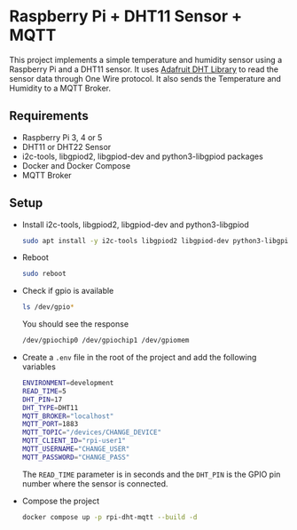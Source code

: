 # Raspberry Pi + DHT11 Sensor + MQTT

This project implements a simple temperature and humidity sensor using a Raspberry Pi and a DHT11 sensor. It uses [Adafruit DHT Library](https://github.com/adafruit/Adafruit_CircuitPython_DHT) to read the sensor data through One Wire protocol. It also sends the Temperature and Humidity to a MQTT Broker.

## Requirements
- Raspberry Pi 3, 4 or 5
- DHT11 or DHT22 Sensor
- i2c-tools, libgpiod2, libgpiod-dev and python3-libgpiod packages
- Docker and Docker Compose
- MQTT Broker

## Setup
- Install i2c-tools, libgpiod2, libgpiod-dev and python3-libgpiod
    ```bash
    sudo apt install -y i2c-tools libgpiod2 libgpiod-dev python3-libgpiod
    ```
- Reboot
    ```bash
    sudo reboot
    ```

- Check if gpio is available
    ```bash
    ls /dev/gpio*
    ```
    You should see the response
    ```bash
    /dev/gpiochip0 /dev/gpiochip1 /dev/gpiomem
    ```

- Create a `.env` file in the root of the project and add the following variables
    ```bash
    ENVIRONMENT=development
    READ_TIME=5
    DHT_PIN=17
    DHT_TYPE=DHT11
    MQTT_BROKER="localhost"
    MQTT_PORT=1883
    MQTT_TOPIC="/devices/CHANGE_DEVICE"
    MQTT_CLIENT_ID="rpi-user1"
    MQTT_USERNAME="CHANGE_USER"
    MQTT_PASSWORD="CHANGE_PASS"
    ```
    The `READ_TIME` parameter is in seconds and the `DHT_PIN` is the GPIO pin number where the sensor is connected.

- Compose the project
    ```bash
    docker compose up -p rpi-dht-mqtt --build -d
    ```